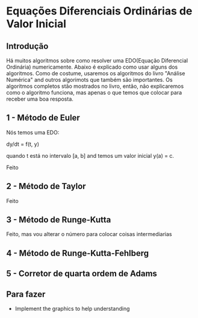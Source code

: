 # Equações Diferenciais Ordinárias de Valor Inicial

## Introdução

Há muitos algoritmos sobre como resolver uma EDO(Equação Diferencial Ordinária) numericamente.
Abaixo é explicado como usar alguns dos algoritmos. Como de costume, usaremos os algoritmos do livro "Análise Numérica" and outros algorimots que também são importantes.
Os algoritmos completos stão mostrados no livro, então, não explicaremos como o algoritmo funciona, mas apenas o que temos que colocar para receber uma boa resposta.

## 1 - Método de Euler

Nós temos uma EDO:

dy/dt = f(t, y)

quando t está no intervalo [a, b] and temos um valor inicial y(a) = c. 

Feito

## 2 - Método de Taylor

Feito

## 3 - Método de Runge-Kutta

Feito, mas vou alterar o número para colocar coisas intermediarias

## 4 - Método de Runge-Kutta-Fehlberg

## 5 - Corretor de quarta ordem de Adams

## Para fazer

* Implement the graphics to help understanding